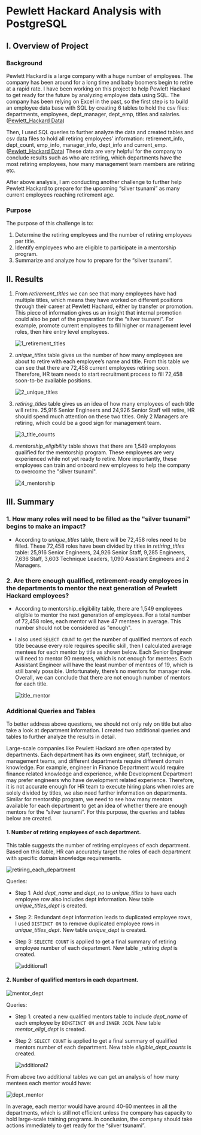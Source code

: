 # Pewlett Hackard Analysis with PostgreSQL

## I. Overview of Project

### Background
Pewlett Hackard is a large company with a huge number of employees. The company has been around for a long time and baby boomers begin to retire at a rapid rate. I have been working on this project to help Pewlett Hackard to get ready for the future by analyzing employee data using SQL. 
The company has been relying on Excel in the past, so the first step is to build an employee data base with SQL by creating 6 tables to hold the csv files: departments, employees, dept_manager, dept_emp, titles and salaries. ([Pewlett_Hackard Data](https://github.com/weihaolun/Pewlett-Hackard-Analysis/tree/main/Analysis%20Projects%20Folder/Pewlett-Hackard-Analysis%20Folder/Data/Pewlett_Hackard%20Data))

Then, I used SQL queries to further analyze the data and created tables and csv data files to hold all retiring employees’ information: retirement_info, dept_count, emp_info, manager_info, dept_info and current_emp. ([Pewlett_Hackard Data](https://github.com/weihaolun/Pewlett-Hackard-Analysis/tree/main/Analysis%20Projects%20Folder/Pewlett-Hackard-Analysis%20Folder/Data/Pewlett_Hackard%20Data)) These data are very helpful for the company to conclude results such as who are retiring, which departments have the most retiring employees, how many management team members are retiring etc.

After above analysis, I am conducting another challenge to further help Pewlett Hackard to prepare for the upcoming “silver tsunami” as many current employees reaching retirement age.


### Purpose
The purpose of this challenge is to:

1.	Determine the retiring employees and the number of retiring employees per title.
2.	Identify employees who are eligible to participate in a mentorship program.
3.	Summarize and analyze how to prepare for the “silver tsunami”.

## II. Results

1. From _retirement_titles_ we can see that many employees have had multiple titles, which means they have worked on different positions through their career at Pewlett Hachard, either by transfer or promotion. This piece of information gives us an insight that internal promotion could also be part of the preparation for the “silver tsunami”. For example, promote current employees to fill higher or management level roles, then hire entry level employees.

    ![1_retirement_titles](https://user-images.githubusercontent.com/84211948/128157793-7778a2ef-1361-4eee-b1a6-be097936941c.png)

2. _unique_titles_ table gives us the number of how many employees are about to retire with each employee’s name and title. From this table we can see that there are 72,458 current employees retiring soon. Therefore, HR team needs to start recruitment process to fill 72,458 soon-to-be available positions.

    ![2_unique_titles](https://user-images.githubusercontent.com/84211948/128157825-061ff3f3-697f-423c-97ae-1307b3761fcd.png)

3. _retiring_titles_ table gives us an idea of how many employees of each title will retire. 25,916 Senior Engineers and 24,926 Senior Staff will retire, HR should spend much attention on these two titles. Only 2 Managers are retiring, which could be a good sign for management team.

    ![3_title_counts](https://user-images.githubusercontent.com/84211948/128158115-ef881c4a-c319-4f99-8fcb-b9cdaa5612db.png)

4. _mentorship_eligibility_ table shows that there are 1,549 employees qualified for the mentorship program. These employees are very experienced while not yet ready to retire. More importantly, these employees can train and onboard new employees to help the company to overcome the "silver tsunami".

    ![4_mentorship](https://user-images.githubusercontent.com/84211948/128157857-4f1a7d32-3c1b-42a1-933a-4cbab7dbf666.png)

## III. Summary

### 1. How many roles will need to be filled as the "silver tsunami" begins to make an impact?
- According to _unique_titles_ table, there will be 72,458 roles need to be filled. These 72,458 roles have been divided by titles in _retiring_titles_ table: 25,916 Senior Engineers, 24,926 Senior Staff, 9,285 Engineers, 7,636 Staff, 3,603 Technique Leaders, 1,090 Assistant Engineers and 2 Managers.
    
### 2. Are there enough qualified, retirement-ready employees in the departments to mentor the next generation of Pewlett Hackard employees?
- According to mentorship_eligibility table, there are 1,549 employees eligible to mentor the next generation of employees. For a total number of 72,458 roles, each mentor will have 47 mentees in average. This number should not be considered as "enough".
- I also used ```SELECT COUNT``` to get the number of qualified mentors of each title because every role requires specific skill, then I calculated average mentees for each mentor by title as shown below. Each Senior Engineer will need to mentor 90 mentees, which is not enough for mentees. Each Assistant Engineer will have the least number of mentees of 19, which is still barely possible. Unfortunately, there’s no mentors for manager role. Overall, we can conclude that there are not enough number of mentors for each title. 

     ![title_mentor](https://user-images.githubusercontent.com/84211948/128326752-33dd3218-6d1a-4ecd-aca9-0ae980b2eb5e.png)

### Additional Queries and Tables
To better address above questions, we should not only rely on title but also take a look at department information. I created two additional queries and tables to further analyze the results in detail.

Large-scale companies like Pewlett Hackard are often operated by departments. Each department has its own engineer, staff, technique, or management teams, and different departments require different domain knowledge. For example, engineer in Finance Department would require finance related knowledge and experience, while Development Department may prefer engineers who have development related experience. Therefore, it is not accurate enough for HR team to execute hiring plans when roles are solely divided by titles, we also need further information on departments. Similar for mentorship program, we need to see how many mentors available for each department to get an idea of  whether there are enough mentors for the “silver tsunami”. For this purpose, the queries and tables below are created.

#### 1. Number of retiring employees of each department.

This table suggests the number of retiring employees of each department. Based on this table, HR can accurately target the roles of each department with specific domain knowledge requirements.

   ![retiring_each_department](https://user-images.githubusercontent.com/84211948/128327304-e9620505-5b95-4b52-b557-7c3dac3a337e.png)

Queries:
- Step 1: Add _dept_name_ and _dept_no_ to _unique_titles_ to have each employee row also includes dept information. New table _unique_titles_dept_ is created.
- Step 2: Redundant dept information leads to duplicated employee rows, I used ```DISTINCT ON``` to remove duplicated employee rows in _unique_titles_dept_. New table _unique_dept_ is created.
- Step 3: `SELECTE COUNT` is applied to get a final summary of retiring employee number of each department. New table _retiring _dept_ is created.

   ![additional1](https://user-images.githubusercontent.com/84211948/128327691-697cb681-e403-4749-80a1-f73d3e2c7852.png)

#### 2.	Number of qualified mentors in each department.

   ![mentor_dept](https://user-images.githubusercontent.com/84211948/128328023-97c6d63f-5455-413f-b775-16c8bead4838.png)

Queries:
- Step 1: created a new qualified mentors table to include _dept_name_ of each employee by `DINSTINCT ON` and `INNER JOIN`. New table _mentor_eligi_dept_ is created.
- Step 2: `SELECT COUNT` is applied to get a final summary of qualified mentors number of each department. New table _eligible_dept_counts_ is created.

   ![additional2](https://user-images.githubusercontent.com/84211948/128328048-50b3b552-0321-47aa-b218-5d544a84e6a8.png)

From above two additional tables we can get an analysis of how many mentees each mentor would have:

   ![dept_mentor](https://user-images.githubusercontent.com/84211948/128328104-0e3227fd-74a9-4f2f-8e1c-4b7de2a4b5d3.png)

In average, each mentor would have around 40-60 mentees in all the departments, which is still not efficient unless the company has capacity to hold large-scale training programs. In conclusion, the company should take actions immediately to get ready for the “silver tsunami”.










